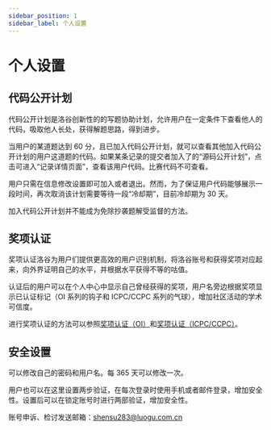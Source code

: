 ```yaml
---
sidebar_position: 1
sidebar_label: 个人设置
---
```


# 个人设置

## 代码公开计划

代码公开计划是洛谷创新性的的写题协助计划，允许用户在一定条件下查看他人的代码，吸取他人长处，获得解题思路，得到进步。

当用户的某道题达到 60 分，且已加入代码公开计划，就可以查看其他加入代码公开计划的用户这道题的代码。如果某条记录的提交者加入了的“源码公开计划”，点击可进入“记录详情页面”，查看该用户代码。比赛代码不可查看。

用户只需在信息修改设置即可加入或者退出。然而，为了保证用户代码能够展示一段时间，再次取消该计划需要等待一段“冷却期”，目前冷却期为 30 天。

加入代码公开计划并不能成为免除抄袭题解受监督的方法。

## 奖项认证

奖项认证洛谷为用户们提供更高效的用户识别机制，将洛谷账号和获得奖项对应起来，向外界证明自己的水平，并根据水平获得不等的咕值。

认证后的用户可以在个人中心中显示自己曾经获得的奖项，用户名旁边根据奖项显示已认证标记（OI 系列的钩子和 ICPC/CCPC 系列的气球），增加社区活动的学术可信度。

进行奖项认证的方法可以参照[奖项认证（OI）](./award-certify.md)和[奖项认证（ICPC/CCPC）](./XCPC-certfy.md)。

## 安全设置

可以修改自己的密码和用户名。每 365 天可以修改一次。

用户也可以在这里设置两步验证，在每次登录时使用手机或者邮件登录，增加安全性。设置后可以在锁定账号时进行两部验证，增加安全性。

账号申诉、检讨发送邮箱：shensu283@luogu.com.cn
